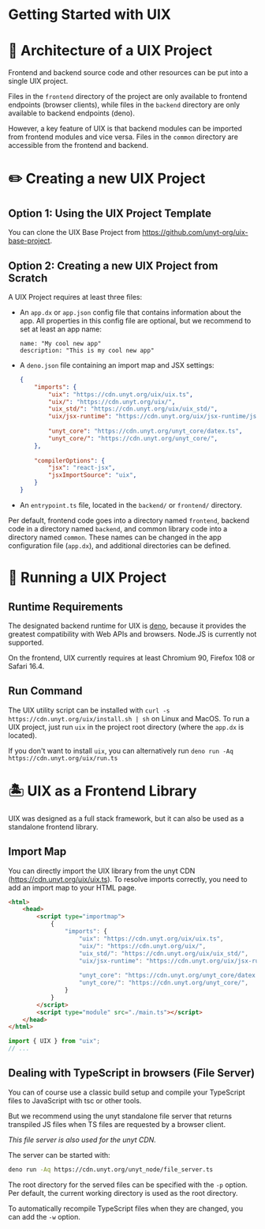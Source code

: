 # Getting Started with UIX

# 🧩 Architecture of a UIX Project
Frontend and backend source code and other resources can be put into a single UIX project.

Files in the `frontend` directory of the project are only available to frontend endpoints (browser clients), while files in the `backend` directory are only available to backend endpoints (deno).

However, a key feature of UIX is that backend modules can be imported from frontend modules and vice versa.
Files in the `common` directory are accessible from the frontend and backend.

# ✏️ Creating a new UIX Project

## Option 1: Using the UIX Project Template
You can clone the UIX Base Project from https://github.com/unyt-org/uix-base-project.

## Option 2: Creating a new UIX Project from Scratch

A UIX Project requires at least three files:

 *  An `app.dx` or `app.json` config file that contains information about the app.
    All properties in this config file are optional, but we recommend to set at least an app name:
    ```datex
    name: "My cool new app"
    description: "This is my cool new app"
    ```
 *	A `deno.json` file containing an import map and JSX settings:
    ```json
    {
        "imports": {
            "uix": "https://cdn.unyt.org/uix/uix.ts",
            "uix/": "https://cdn.unyt.org/uix/",
            "uix_std/": "https://cdn.unyt.org/uix/uix_std/",
            "uix/jsx-runtime": "https://cdn.unyt.org/uix/jsx-runtime/jsx.ts",
            
            "unyt_core": "https://cdn.unyt.org/unyt_core/datex.ts",
            "unyt_core/": "https://cdn.unyt.org/unyt_core/",
        },
        
        "compilerOptions": {
            "jsx": "react-jsx",
            "jsxImportSource": "uix",
        }
    }
    ```
 *  An `entrypoint.ts` file, located in the `backend/` or `frontend/` directory.


Per default, frontend code goes into a directory named `frontend`, backend code in a directory named
`backend`, and common library code into a directory named `common`. These names can be changed in the app configuration file (`app.dx`), and additional directories can be defined.


# 🔌 Running a UIX Project

## Runtime Requirements
The designated backend runtime for UIX is [deno](https://deno.land/manual@v1.32.3/getting_started/installation), because it provides the greatest compatibility with Web APIs and browsers. Node.JS is currently not supported.

On the frontend, UIX currently requires at least Chromium 90, Firefox 108 or Safari 16.4.

## Run Command
The UIX utility script can be installed with `curl -s https://cdn.unyt.org/uix/install.sh | sh` on Linux and MacOS.
To run a UIX project, just run `uix` in the project root directory (where the `app.dx` is located).

If you don't want to install `uix`, you can alternatively run `deno run -Aq https://cdn.unyt.org/uix/run.ts`


# 🏝 UIX as a Frontend Library
UIX was designed as a full stack framework, but it can also be used as a standalone frontend library.

## Import Map
You can directly import the UIX library from the unyt CDN (https://cdn.unyt.org/uix/uix.ts).
To resolve imports correctly, you need to add an import map to your HTML page.

```html
<html>
    <head>
        <script type="importmap">
            {
                "imports": {
                    "uix": "https://cdn.unyt.org/uix/uix.ts",
                    "uix/": "https://cdn.unyt.org/uix/",
                    "uix_std/": "https://cdn.unyt.org/uix/uix_std/",
                    "uix/jsx-runtime": "https://cdn.unyt.org/uix/jsx-runtime/jsx.ts",
                    
                    "unyt_core": "https://cdn.unyt.org/unyt_core/datex.ts",
                    "unyt_core/": "https://cdn.unyt.org/unyt_core/",
                }
            }
        </script>
        <script type="module" src="./main.ts"></script>
    </head>
</html>
```


```typescript
import { UIX } from "uix";
// ...
```

## Dealing with TypeScript in browsers (File Server)

You can of course use a classic build setup and compile your TypeScript files to JavaScript with tsc or other tools.

But we recommend using the unyt standalone file server that returns transpiled JS files when TS files are requested by a browser client.

*This file server is also used for the unyt CDN.*

The server can be started with:

```bash
deno run -Aq https://cdn.unyt.org/unyt_node/file_server.ts
```

The root directory for the served files can be specified with the `-p` option.
Per default, the current working directory is used as the root directory. 

To automatically recompile TypeScript files when they are changed, you can add the `-w` option.